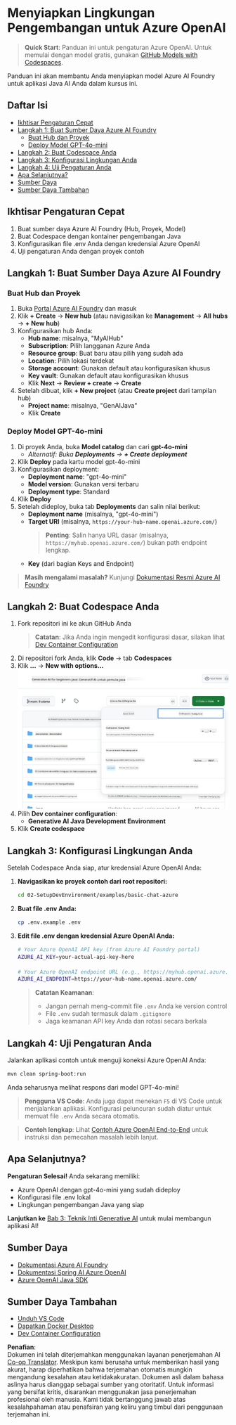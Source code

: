 <!--
CO_OP_TRANSLATOR_METADATA:
{
  "original_hash": "bfdb4b4eadbee3a59ef742439f58326a",
  "translation_date": "2025-07-27T13:19:10+00:00",
  "source_file": "02-SetupDevEnvironment/getting-started-azure-openai.md",
  "language_code": "id"
}
-->
# Menyiapkan Lingkungan Pengembangan untuk Azure OpenAI

> **Quick Start**: Panduan ini untuk pengaturan Azure OpenAI. Untuk memulai dengan model gratis, gunakan [GitHub Models with Codespaces](./README.md#quick-start-cloud).

Panduan ini akan membantu Anda menyiapkan model Azure AI Foundry untuk aplikasi Java AI Anda dalam kursus ini.

## Daftar Isi

- [Ikhtisar Pengaturan Cepat](../../../02-SetupDevEnvironment)
- [Langkah 1: Buat Sumber Daya Azure AI Foundry](../../../02-SetupDevEnvironment)
  - [Buat Hub dan Proyek](../../../02-SetupDevEnvironment)
  - [Deploy Model GPT-4o-mini](../../../02-SetupDevEnvironment)
- [Langkah 2: Buat Codespace Anda](../../../02-SetupDevEnvironment)
- [Langkah 3: Konfigurasi Lingkungan Anda](../../../02-SetupDevEnvironment)
- [Langkah 4: Uji Pengaturan Anda](../../../02-SetupDevEnvironment)
- [Apa Selanjutnya?](../../../02-SetupDevEnvironment)
- [Sumber Daya](../../../02-SetupDevEnvironment)
- [Sumber Daya Tambahan](../../../02-SetupDevEnvironment)

## Ikhtisar Pengaturan Cepat

1. Buat sumber daya Azure AI Foundry (Hub, Proyek, Model)
2. Buat Codespace dengan kontainer pengembangan Java
3. Konfigurasikan file .env Anda dengan kredensial Azure OpenAI
4. Uji pengaturan Anda dengan proyek contoh

## Langkah 1: Buat Sumber Daya Azure AI Foundry

### Buat Hub dan Proyek

1. Buka [Portal Azure AI Foundry](https://ai.azure.com/) dan masuk
2. Klik **+ Create** → **New hub** (atau navigasikan ke **Management** → **All hubs** → **+ New hub**)
3. Konfigurasikan hub Anda:
   - **Hub name**: misalnya, "MyAIHub"
   - **Subscription**: Pilih langganan Azure Anda
   - **Resource group**: Buat baru atau pilih yang sudah ada
   - **Location**: Pilih lokasi terdekat
   - **Storage account**: Gunakan default atau konfigurasikan khusus
   - **Key vault**: Gunakan default atau konfigurasikan khusus
   - Klik **Next** → **Review + create** → **Create**
4. Setelah dibuat, klik **+ New project** (atau **Create project** dari tampilan hub)
   - **Project name**: misalnya, "GenAIJava"
   - Klik **Create**

### Deploy Model GPT-4o-mini

1. Di proyek Anda, buka **Model catalog** dan cari **gpt-4o-mini**
   - *Alternatif: Buka **Deployments** → **+ Create deployment***
2. Klik **Deploy** pada kartu model gpt-4o-mini
3. Konfigurasikan deployment:
   - **Deployment name**: "gpt-4o-mini"
   - **Model version**: Gunakan versi terbaru
   - **Deployment type**: Standard
4. Klik **Deploy**
5. Setelah dideploy, buka tab **Deployments** dan salin nilai berikut:
   - **Deployment name** (misalnya, "gpt-4o-mini")
   - **Target URI** (misalnya, `https://your-hub-name.openai.azure.com/`) 
      > **Penting**: Salin hanya URL dasar (misalnya, `https://myhub.openai.azure.com/`) bukan path endpoint lengkap.
   - **Key** (dari bagian Keys and Endpoint)

> **Masih mengalami masalah?** Kunjungi [Dokumentasi Resmi Azure AI Foundry](https://learn.microsoft.com/azure/ai-foundry/how-to/create-projects?tabs=ai-foundry&pivots=hub-project)

## Langkah 2: Buat Codespace Anda

1. Fork repositori ini ke akun GitHub Anda
   > **Catatan**: Jika Anda ingin mengedit konfigurasi dasar, silakan lihat [Dev Container Configuration](../../../.devcontainer/devcontainer.json)
2. Di repositori fork Anda, klik **Code** → tab **Codespaces**
3. Klik **...** → **New with options...**
![membuat codespace dengan opsi](../../../translated_images/codespaces.9945ded8ceb431a58e8bee7f212e8c62b55733b7e302fd58194fadc95472fa3c.id.png)
4. Pilih **Dev container configuration**: 
   - **Generative AI Java Development Environment**
5. Klik **Create codespace**

## Langkah 3: Konfigurasi Lingkungan Anda

Setelah Codespace Anda siap, atur kredensial Azure OpenAI Anda:

1. **Navigasikan ke proyek contoh dari root repositori:**
   ```bash
   cd 02-SetupDevEnvironment/examples/basic-chat-azure
   ```

2. **Buat file .env Anda:**
   ```bash
   cp .env.example .env
   ```

3. **Edit file .env dengan kredensial Azure OpenAI Anda:**
   ```bash
   # Your Azure OpenAI API key (from Azure AI Foundry portal)
   AZURE_AI_KEY=your-actual-api-key-here
   
   # Your Azure OpenAI endpoint URL (e.g., https://myhub.openai.azure.com/)
   AZURE_AI_ENDPOINT=https://your-hub-name.openai.azure.com/
   ```

   > **Catatan Keamanan**: 
   > - Jangan pernah meng-commit file `.env` Anda ke version control
   > - File `.env` sudah termasuk dalam `.gitignore`
   > - Jaga keamanan API key Anda dan rotasi secara berkala

## Langkah 4: Uji Pengaturan Anda

Jalankan aplikasi contoh untuk menguji koneksi Azure OpenAI Anda:

```bash
mvn clean spring-boot:run
```

Anda seharusnya melihat respons dari model GPT-4o-mini!

> **Pengguna VS Code**: Anda juga dapat menekan `F5` di VS Code untuk menjalankan aplikasi. Konfigurasi peluncuran sudah diatur untuk memuat file `.env` Anda secara otomatis.

> **Contoh lengkap**: Lihat [Contoh Azure OpenAI End-to-End](./examples/basic-chat-azure/README.md) untuk instruksi dan pemecahan masalah lebih lanjut.

## Apa Selanjutnya?

**Pengaturan Selesai!** Anda sekarang memiliki:
- Azure OpenAI dengan gpt-4o-mini yang sudah dideploy
- Konfigurasi file .env lokal
- Lingkungan pengembangan Java yang siap

**Lanjutkan ke** [Bab 3: Teknik Inti Generative AI](../03-CoreGenerativeAITechniques/README.md) untuk mulai membangun aplikasi AI!

## Sumber Daya

- [Dokumentasi Azure AI Foundry](https://learn.microsoft.com/azure/ai-services/)
- [Dokumentasi Spring AI Azure OpenAI](https://docs.spring.io/spring-ai/reference/api/clients/azure-openai-chat.html)
- [Azure OpenAI Java SDK](https://learn.microsoft.com/java/api/overview/azure/ai-openai-readme)

## Sumber Daya Tambahan

- [Unduh VS Code](https://code.visualstudio.com/Download)
- [Dapatkan Docker Desktop](https://www.docker.com/products/docker-desktop)
- [Dev Container Configuration](../../../.devcontainer/devcontainer.json)

**Penafian**:  
Dokumen ini telah diterjemahkan menggunakan layanan penerjemahan AI [Co-op Translator](https://github.com/Azure/co-op-translator). Meskipun kami berusaha untuk memberikan hasil yang akurat, harap diperhatikan bahwa terjemahan otomatis mungkin mengandung kesalahan atau ketidakakuratan. Dokumen asli dalam bahasa aslinya harus dianggap sebagai sumber yang otoritatif. Untuk informasi yang bersifat kritis, disarankan menggunakan jasa penerjemahan profesional oleh manusia. Kami tidak bertanggung jawab atas kesalahpahaman atau penafsiran yang keliru yang timbul dari penggunaan terjemahan ini.